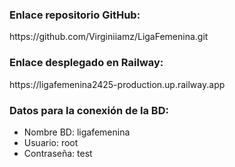 <h3>Enlace repositorio GitHub:</h3>
<p>https://github.com/Virginiiamz/LigaFemenina.git</p>

<h3>Enlace desplegado en Railway:</h3>
<p>https://ligafemenina2425-production.up.railway.app</p>

<h3>Datos para la conexión de la BD:</h3>
<ul>
  <li>Nombre BD: ligafemenina</li>
  <li>Usuario: root</li>
  <li>Contraseña: test</li>
</ul>

